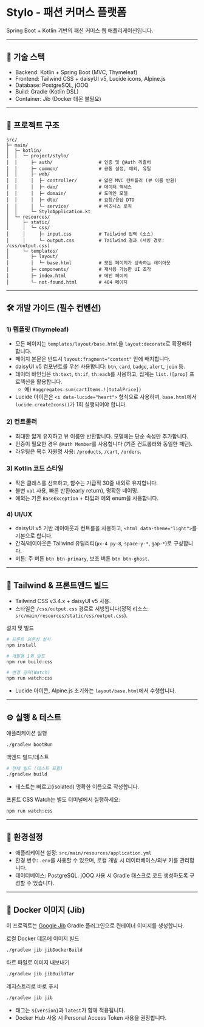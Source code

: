 # Stylo - 패션 커머스 플랫폼

Spring Boot + Kotlin 기반의 패션 커머스 웹 애플리케이션입니다.

---

## 🚀 기술 스택
- Backend: Kotlin + Spring Boot (MVC, Thymeleaf)
- Frontend: Tailwind CSS + daisyUI v5, Lucide icons, Alpine.js
- Database: PostgreSQL, jOOQ
- Build: Gradle (Kotlin DSL)
- Container: Jib (Docker 데몬 불필요)

---

## 📁 프로젝트 구조
```
src/
├─ main/
│  ├─ kotlin/
│  │  └─ project/stylo/
│  │     ├─ auth/                 # 인증 및 @Auth 리졸버
│  │     ├─ common/               # 공통 설정, 예외, 유틸
│  │     ├─ web/
│  │     │  ├─ controller/        # 얇은 MVC 컨트롤러 (뷰 이름 반환)
│  │     │  ├─ dao/               # 데이터 액세스
│  │     │  ├─ domain/            # 도메인 모델
│  │     │  ├─ dto/               # 요청/응답 DTO
│  │     │  └─ service/           # 비즈니스 로직
│  │     └─ StyloApplication.kt
│  └─ resources/
│     ├─ static/
│     │  └─ css/
│     │     ├─ input.css          # Tailwind 입력 (소스)
│     │     └─ output.css         # Tailwind 결과 (서빙 경로: /css/output.css)
│     └─ templates/
│        ├─ layout/
│        │  └─ base.html          # 모든 페이지가 상속하는 레이아웃
│        ├─ components/           # 재사용 가능한 UI 조각
│        ├─ index.html            # 메인 페이지
│        └─ not-found.html        # 404 페이지
```

---

## 🛠️ 개발 가이드 (필수 컨벤션)

### 1) 템플릿 (Thymeleaf)
- 모든 페이지는 `templates/layout/base.html`을 `layout:decorate`로 확장해야 합니다.
- 페이지 본문은 반드시 `layout:fragment="content"` 안에 배치합니다.
- daisyUI v5 컴포넌트를 우선 사용합니다: `btn`, `card`, `badge`, `alert`, `join` 등.
- 데이터 바인딩은 `th:text`, `th:if`, `th:each`를 사용하고, 집계는 `list.![prop]` 프로젝션을 활용합니다.
  - 예) `#aggregates.sum(cartItems.![totalPrice])`
- Lucide 아이콘은 `<i data-lucide="heart">` 형식으로 사용하며, `base.html`에서 `lucide.createIcons()`가 1회 실행되어야 합니다.

### 2) 컨트롤러
- 최대한 얇게 유지하고 뷰 이름만 반환합니다. 모델에는 단순 속성만 추가합니다.
- 인증이 필요한 경우 `@Auth Member`를 사용합니다 (기존 컨트롤러와 동일한 패턴).
- 라우팅은 복수 자원명 사용: `/products`, `/cart`, `/orders`.

### 3) Kotlin 코드 스타일
- 작은 클래스를 선호하고, 함수는 가급적 30줄 내외로 유지합니다.
- 불변 `val` 사용, 빠른 반환(early return), 명확한 네이밍.
- 예외는 기존 `BaseException` + 타입과 예외 enum을 사용합니다.

### 4) UI/UX
- daisyUI v5 기반 레이아웃과 컨트롤을 사용하고, `<html data-theme="light">`를 기본으로 합니다.
- 간격/레이아웃은 Tailwind 유틸리티(`px-4 py-8`, `space-y-*`, `gap-*`)로 구성합니다.
- 버튼: 주 버튼 `btn btn-primary`, 보조 버튼 `btn btn-ghost`.

---

## 🎨 Tailwind & 프론트엔드 빌드
- Tailwind CSS v3.4.x + daisyUI v5 사용.
- 스타일은 `/css/output.css` 경로로 서빙됩니다(정적 리소스: `src/main/resources/static/css/output.css`).

설치 및 빌드
```bash
# 프론트 의존성 설치
npm install

# 개발용 1회 빌드
npm run build:css

# 변경 감지(Watch)
npm run watch:css
```
- Lucide 아이콘, Alpine.js 초기화는 `layout/base.html`에서 수행합니다.

---

## ⚙️ 실행 & 테스트
애플리케이션 실행
```bash
./gradlew bootRun
```

백엔드 빌드/테스트
```bash
# 전체 빌드 (테스트 포함)
./gradlew build
```
- 테스트는 빠르고(isolated) 명확한 이름으로 작성합니다.

프론트 CSS Watch는 별도 터미널에서 실행하세요:
```bash
npm run watch:css
```

---

## 🔧 환경설정
- 애플리케이션 설정: `src/main/resources/application.yml`
- 환경 변수: `.env`를 사용할 수 있으며, 로컬 개발 시 데이터베이스/외부 키를 관리합니다.
- 데이터베이스: PostgreSQL. jOOQ 사용 시 Gradle 태스크로 코드 생성하도록 구성할 수 있습니다.

---

## 🐳 Docker 이미지 (Jib)
이 프로젝트는 [Google Jib](https://github.com/GoogleContainerTools/jib) Gradle 플러그인으로 컨테이너 이미지를 생성합니다.

로컬 Docker 데몬에 이미지 빌드
```bash
./gradlew jib jibDockerBuild
```

타르 파일로 이미지 내보내기
```bash
./gradlew jib jibBuildTar
```

레지스트리로 바로 푸시
```bash
./gradlew jib jib
```

- 태그는 `${version}`과 `latest`가 함께 적용됩니다.
- Docker Hub 사용 시 Personal Access Token 사용을 권장합니다.